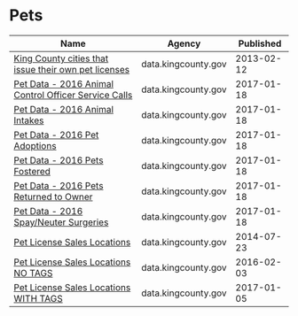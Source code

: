 # Pets

Name | Agency | Published
---- | ---- | ---------
[King County cities that issue their own pet licenses](../socrata/tf7f-96my.md) | data.kingcounty.gov | 2013-02-12
[Pet Data - 2016 Animal Control Officer Service Calls](../socrata/eb63-bj8b.md) | data.kingcounty.gov | 2017-01-18
[Pet Data - 2016 Animal Intakes](../socrata/pyt5-me2k.md) | data.kingcounty.gov | 2017-01-18
[Pet Data - 2016 Pet Adoptions](../socrata/sjun-dfrq.md) | data.kingcounty.gov | 2017-01-18
[Pet Data - 2016 Pets Fostered](../socrata/qpfe-9x7r.md) | data.kingcounty.gov | 2017-01-18
[Pet Data - 2016 Pets Returned to Owner](../socrata/fjsj-3cuv.md) | data.kingcounty.gov | 2017-01-18
[Pet Data - 2016 Spay/Neuter Surgeries](../socrata/kh6y-djca.md) | data.kingcounty.gov | 2017-01-18
[Pet License Sales Locations](../socrata/mwyh-gr8i.md) | data.kingcounty.gov | 2014-07-23
[Pet License Sales Locations NO TAGS](../socrata/q5ft-kink.md) | data.kingcounty.gov | 2016-02-03
[Pet License Sales Locations WITH TAGS](../socrata/wzcu-fvew.md) | data.kingcounty.gov | 2017-01-05

